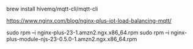 brew install hivemq/mqtt-cli/mqtt-cli

https://www.nginx.com/blog/nginx-plus-iot-load-balancing-mqtt/


sudo rpm –i nginx-plus-23-1.amzn2.ngx.x86_64.rpm
sudo rpm –i nginx-plus-module-njs-23-0.5.0-1.amzn2.ngx.x86_64.rpm